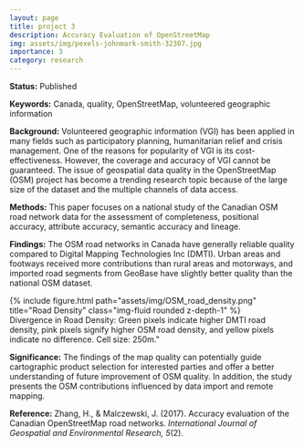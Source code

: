 ```yaml
---
layout: page
title: project 3
description: Accuracy Evaluation of OpenStreetMap
img: assets/img/pexels-johnmark-smith-32307.jpg
importance: 3
category: research
---
```


<b>Status:</b> Published

<b>Keywords:</b> Canada, quality, OpenStreetMap, volunteered geographic information

<b>Background:</b> Volunteered geographic information (VGI) has been applied in many fields such as participatory planning, humanitarian relief and crisis management. One of the reasons for popularity of VGI is its cost-effectiveness. However, the coverage and accuracy of VGI cannot be guaranteed. The issue of geospatial data quality in the OpenStreetMap (OSM) project has become a trending research topic because of the large size of the dataset and the multiple channels of data access. 

<b>Methods:</b> This paper focuses on a national study of the Canadian OSM road network data for the assessment of completeness, positional accuracy, attribute accuracy, semantic accuracy and lineage. 

<b>Findings:</b> The OSM road networks in Canada have generally reliable quality compared to Digital Mapping Technologies Inc (DMTI). Urban areas and footways received more contributions than rural areas and motorways, and imported road segments from GeoBase have slightly better quality than the national OSM dataset. 

<div class="row">
    <div class="col-sm mt-3 mt-md-0">
        {% include figure.html path="assets/img/OSM_road_density.png" title="Road Density" class="img-fluid rounded z-depth-1" %}
    </div>
</div>
<div class="caption">
    Divergence in Road Density: Green pixels indicate higher DMTI road density, pink pixels signify higher OSM road density, and yellow pixels indicate no difference. Cell size: 250m."
</div>

<b>Significance:</b> The findings of the map quality can potentially guide cartographic product selection for interested parties and offer a better understanding of future improvement of OSM quality. In addition, the study presents the OSM contributions influenced by data import and remote mapping.

<b>Reference:</b> Zhang, H., & Malczewski, J. (2017). Accuracy evaluation of the Canadian OpenStreetMap road networks. <i>International Journal of Geospatial and Environmental Research, 5</i>(2).